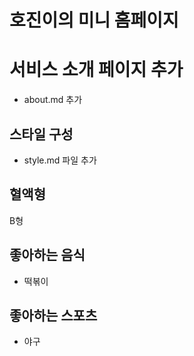 # 호진이의 미니 홈페이지

# 서비스 소개 페이지 추가

- about.md 추가

## 스타일 구성

- style.md 파일 추가

## 혈액형

B형

## 좋아하는 음식

- 떡볶이

## 좋아하는 스포츠

- 야구

